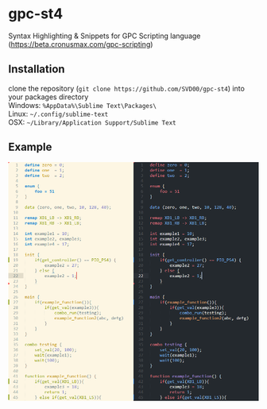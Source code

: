 # gpc-st4
Syntax Highlighting &amp; Snippets for GPC Scripting language (https://beta.cronusmax.com/gpc-scripting)

## Installation
clone the repository (``git clone https://github.com/SVD00/gpc-st4``) into your packages directory <br>
Windows: ``%AppData%\Sublime Text\Packages\`` <br>
Linux: ``~/.config/sublime-text`` <br>
OSX: ``~/Library/Application Support/Sublime Text`` <br>

## Example
![Syntax Highlighting example](./images/example.png)
